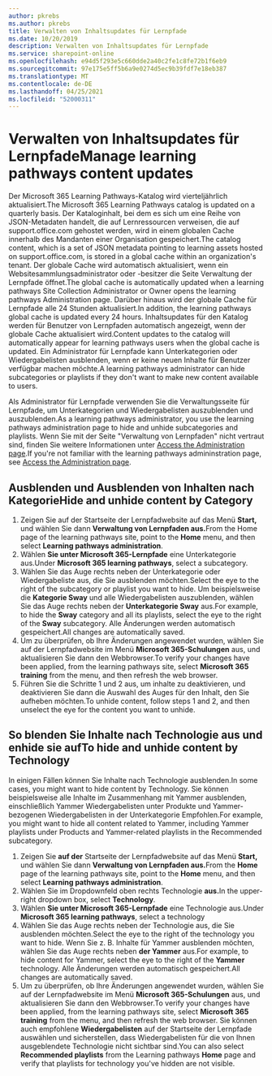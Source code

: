 ```yaml
---
author: pkrebs
ms.author: pkrebs
title: Verwalten von Inhaltsupdates für Lernpfade
ms.date: 10/20/2019
description: Verwalten von Inhaltsupdates für Lernpfade
ms.service: sharepoint-online
ms.openlocfilehash: e94d5f293e5c660dde2a40c2fe1c8fe72b1f6eb9
ms.sourcegitcommit: 97e175e5ff5b6a9e0274d5ec9b39fdf7e18eb387
ms.translationtype: MT
ms.contentlocale: de-DE
ms.lasthandoff: 04/25/2021
ms.locfileid: "52000311"
---
```

# <a name="manage-learning-pathways-content-updates"></a><span data-ttu-id="7a092-103">Verwalten von Inhaltsupdates für Lernpfade</span><span class="sxs-lookup"><span data-stu-id="7a092-103">Manage learning pathways content updates</span></span>
<span data-ttu-id="7a092-104">Der Microsoft 365 Learning Pathways-Katalog wird vierteljährlich aktualisiert.</span><span class="sxs-lookup"><span data-stu-id="7a092-104">The Microsoft 365 Learning Pathways catalog is updated on a quarterly basis.</span></span> <span data-ttu-id="7a092-105">Der Kataloginhalt, bei dem es sich um eine Reihe von JSON-Metadaten handelt, die auf Lernressourcen verweisen, die auf support.office.com gehostet werden, wird in einem globalen Cache innerhalb des Mandanten einer Organisation gespeichert.</span><span class="sxs-lookup"><span data-stu-id="7a092-105">The catalog content, which is a set of JSON metadata pointing to learning assets hosted on support.office.com, is stored in a global cache within an organization's tenant.</span></span> <span data-ttu-id="7a092-106">Der globale Cache wird automatisch aktualisiert, wenn ein Websitesammlungsadministrator oder -besitzer die Seite Verwaltung der Lernpfade öffnet.</span><span class="sxs-lookup"><span data-stu-id="7a092-106">The global cache is automatically updated when a learning pathways Site Collection Administrator or Owner opens the learning pathways Administration page.</span></span> <span data-ttu-id="7a092-107">Darüber hinaus wird der globale Cache für Lernpfade alle 24 Stunden aktualisiert.</span><span class="sxs-lookup"><span data-stu-id="7a092-107">In addition, the learning pathways global cache is updated every 24 hours.</span></span> <span data-ttu-id="7a092-108">Inhaltsupdates für den Katalog werden für Benutzer von Lernpfaden automatisch angezeigt, wenn der globale Cache aktualisiert wird.</span><span class="sxs-lookup"><span data-stu-id="7a092-108">Content updates to the catalog will automatically appear for learning pathways users when the global cache is updated.</span></span> <span data-ttu-id="7a092-109">Ein Administrator für Lernpfade kann Unterkategorien oder Wiedergabelisten ausblenden, wenn er keine neuen Inhalte für Benutzer verfügbar machen möchte.</span><span class="sxs-lookup"><span data-stu-id="7a092-109">A learning pathways administrator can hide subcategories or playlists if they don't want to make new content available to users.</span></span>

<span data-ttu-id="7a092-110">Als Administrator für Lernpfade verwenden Sie die Verwaltungsseite für Lernpfade, um Unterkategorien und Wiedergabelisten auszublenden und auszublenden.</span><span class="sxs-lookup"><span data-stu-id="7a092-110">As a learning pathways administrator, you use the learning pathways administration page to hide and unhide subcategories and playlists.</span></span> <span data-ttu-id="7a092-111">Wenn Sie mit der Seite "Verwaltung von Lernpfaden" nicht vertraut sind, finden Sie weitere Informationen unter [Access the Administration page](custom_accessadmin.md).</span><span class="sxs-lookup"><span data-stu-id="7a092-111">If you're not familiar with the learning pathways admininstration page, see [Access the Administration page](custom_accessadmin.md).</span></span>

## <a name="hide-and-unhide-content-by-category"></a><span data-ttu-id="7a092-112">Ausblenden und Ausblenden von Inhalten nach Kategorie</span><span class="sxs-lookup"><span data-stu-id="7a092-112">Hide and unhide content by Category</span></span>
1. <span data-ttu-id="7a092-113">Zeigen Sie auf der Startseite der Lernpfadwebsite auf das Menü **Start,** und wählen Sie dann **Verwaltung von Lernpfaden aus.**</span><span class="sxs-lookup"><span data-stu-id="7a092-113">From the Home page of the learning pathways site, point to the **Home** menu, and then select **Learning pathways administration**.</span></span>
2. <span data-ttu-id="7a092-114">Wählen **Sie unter Microsoft 365-Lernpfade** eine Unterkategorie aus.</span><span class="sxs-lookup"><span data-stu-id="7a092-114">Under **Microsoft 365 learning pathways**, select a subcategory.</span></span>
3. <span data-ttu-id="7a092-115">Wählen Sie das Auge rechts neben der Unterkategorie oder Wiedergabeliste aus, die Sie ausblenden möchten.</span><span class="sxs-lookup"><span data-stu-id="7a092-115">Select the eye to the right of the subcategory or playlist you want to hide.</span></span> <span data-ttu-id="7a092-116">Um beispielsweise die **Kategorie Sway** und alle Wiedergabelisten auszublenden, wählen Sie das Auge rechts neben der **Unterkategorie Sway** aus.</span><span class="sxs-lookup"><span data-stu-id="7a092-116">For example, to hide the **Sway** category and all its playlists, select the eye to the right of the **Sway** subcategory.</span></span> <span data-ttu-id="7a092-117">Alle Änderungen werden automatisch gespeichert.</span><span class="sxs-lookup"><span data-stu-id="7a092-117">All changes are automatically saved.</span></span>
4. <span data-ttu-id="7a092-118">Um zu überprüfen, ob Ihre Änderungen angewendet wurden, wählen Sie auf der Lernpfadwebsite im Menü **Microsoft 365-Schulungen** aus, und aktualisieren Sie dann den Webbrowser.</span><span class="sxs-lookup"><span data-stu-id="7a092-118">To verify your changes have been applied, from the learning pathways site, select **Microsoft 365 training** from the menu, and then refresh the web browser.</span></span>
5. <span data-ttu-id="7a092-119">Führen Sie die Schritte 1 und 2 aus, um inhalte zu deaktivieren, und deaktivieren Sie dann die Auswahl des Auges für den Inhalt, den Sie aufheben möchten.</span><span class="sxs-lookup"><span data-stu-id="7a092-119">To unhide content, follow steps 1 and 2, and then unselect the eye for the content you want to unhide.</span></span>

## <a name="to-hide-and-unhide-content-by-technology"></a><span data-ttu-id="7a092-120">So blenden Sie Inhalte nach Technologie aus und enhide sie auf</span><span class="sxs-lookup"><span data-stu-id="7a092-120">To hide and unhide content by Technology</span></span>
<span data-ttu-id="7a092-121">In einigen Fällen können Sie Inhalte nach Technologie ausblenden.</span><span class="sxs-lookup"><span data-stu-id="7a092-121">In some cases, you might want to hide content by Technology.</span></span> <span data-ttu-id="7a092-122">Sie können beispielsweise alle Inhalte im Zusammenhang mit Yammer ausblenden, einschließlich Yammer Wiedergabelisten unter Produkte und Yammer-bezogenen Wiedergabelisten in der Unterkategorie Empfohlen.</span><span class="sxs-lookup"><span data-stu-id="7a092-122">For example, you might want to hide all content related to Yammer, including Yammer playlists under Products and Yammer-related playlists in the Recommended subcategory.</span></span>

1. <span data-ttu-id="7a092-123">Zeigen Sie **auf der** Startseite der Lernpfadwebsite auf das Menü **Start,** und wählen Sie dann **Verwaltung von Lernpfaden aus.**</span><span class="sxs-lookup"><span data-stu-id="7a092-123">From the **Home** page of the learning pathways site, point to the **Home** menu, and then select **Learning pathways administration**.</span></span>
2. <span data-ttu-id="7a092-124">Wählen Sie im Dropdownfeld oben rechts Technologie **aus.**</span><span class="sxs-lookup"><span data-stu-id="7a092-124">In the upper-right dropdown box, select **Technology**.</span></span>
3. <span data-ttu-id="7a092-125">Wählen **Sie unter Microsoft 365-Lernpfade** eine Technologie aus.</span><span class="sxs-lookup"><span data-stu-id="7a092-125">Under **Microsoft 365 learning pathways**, select a technology</span></span>
4. <span data-ttu-id="7a092-126">Wählen Sie das Auge rechts neben der Technologie aus, die Sie ausblenden möchten.</span><span class="sxs-lookup"><span data-stu-id="7a092-126">Select the eye to the right of the technology you want to hide.</span></span> <span data-ttu-id="7a092-127">Wenn Sie z. B. Inhalte für Yammer ausblenden möchten, wählen Sie das Auge rechts neben **der Yammer** aus.</span><span class="sxs-lookup"><span data-stu-id="7a092-127">For example, to hide content for Yammer, select the eye to the right of the **Yammer** technology.</span></span> <span data-ttu-id="7a092-128">Alle Änderungen werden automatisch gespeichert.</span><span class="sxs-lookup"><span data-stu-id="7a092-128">All changes are automatically saved.</span></span>
5. <span data-ttu-id="7a092-129">Um zu überprüfen, ob Ihre Änderungen angewendet wurden, wählen Sie auf der Lernpfadwebsite im Menü **Microsoft 365-Schulungen** aus, und aktualisieren Sie dann den Webbrowser.</span><span class="sxs-lookup"><span data-stu-id="7a092-129">To verify your changes have been applied, from the learning pathways site, select **Microsoft 365 training** from the menu, and then refresh the web browser.</span></span> <span data-ttu-id="7a092-130">Sie können auch empfohlene **Wiedergabelisten** auf  der Startseite der Lernpfade auswählen und sicherstellen, dass Wiedergabelisten für die von Ihnen ausgeblendete Technologie nicht sichtbar sind.</span><span class="sxs-lookup"><span data-stu-id="7a092-130">You can also select **Recommended playlists** from the Learning pathways **Home** page and verify that playlists for technology you've hidden are not visible.</span></span>

